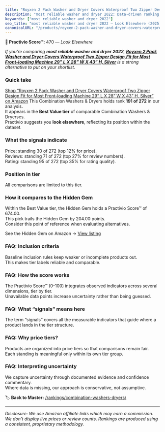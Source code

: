 ```yaml
---
title: "Royxen 2 Pack Washer and Dryer Covers Waterproof Two Zipper Design,Fit for Most Front-loading Machine 29” L X 28” W X 43” H, Silver"
description: "most reliable washer and dryer 2022: Data-driven ranking using the Practivio Score™. Positioned by quality, value, demand, findability, momentum."
keywords: ["most reliable washer and dryer 2022"]
seo_title: "most reliable washer and dryer 2022 — Look Elsewhere (2025)"
canonicalURL: "/products/royxen-2-pack-washer-and-dryer-covers-waterproof-two-zipper-designfit-for-most-front-loading-machine-29-l-x-28-w-x-43-h-silver-B09Z6KX8L1/"
---
```


**🚫 Practivio Score™:** 470 — _Look Elsewhere_


*If you're comparing **most reliable washer and dryer 2022**, **[Royxen 2 Pack Washer and Dryer Covers Waterproof Two Zipper Design,Fit for Most Front-loading Machine 29” L X 28” W X 43” H, Silver](https://www.amazon.com/dp/B09Z6KX8L1?tag=practivio-20)** is a strong alternative to put on your shortlist.*
### Quick take
[Shop “Royxen 2 Pack Washer and Dryer Covers Waterproof Two Zipper Design,Fit for Most Front-loading Machine 29” L X 28” W X 43” H, Silver” on Amazon](https://www.amazon.com/dp/B09Z6KX8L1?tag=practivio-20)
This Combination Washers & Dryers holds rank **191 of 272** in our analysis.  
It appears in the **Best Value tier** of comparable Combination Washers & Dryerses.  
Practivio suggests you **look elsewhere**, reflecting its position within the dataset.

### What the signals indicate
Price: standing 30 of 272 (top 12% for price).  
Reviews: standing 71 of 272 (top 27% for review numbers).  
Rating: standing 95 of 272 (top 35% for rating quality).  

### Position in tier
All comparisons are limited to this tier.

### How it compares to the Hidden Gem
Within the Best Value tier, the Hidden Gem holds a Practivio Score™ of 674.00.  
This pick trails the Hidden Gem by 204.00 points.  
Consider this point of reference when evaluating alternatives.  

See the Hidden Gem on Amazon → [View listing](https://www.amazon.com/dp/B01ALBMIEI?tag=practivio-20)

### FAQ: Inclusion criteria
Baseline inclusion rules keep weaker or incomplete products out.  
This makes tier labels reliable and comparable.

### FAQ: How the score works
The Practivio Score™ (0–100) integrates observed indicators across several dimensions, tier by tier.  
Unavailable data points increase uncertainty rather than being guessed.

### FAQ: What “signals” means here
The term “signals” covers all the measurable indicators that guide where a product lands in the tier structure.

### FAQ: Why price tiers?
Products are organized into price tiers so that comparisons remain fair.  
Each standing is meaningful only within its own tier group.

### FAQ: Interpreting uncertainty
We capture uncertainty through documented evidence and confidence commentary.  
Where data is missing, our approach is conservative, not assumptive.


🏷️ **Back to Master:** [/rankings/combination-washers-dryers/](/rankings/combination-washers-dryers/)

---
_Disclosure: We use Amazon affiliate links which may earn a commission. We don’t display live prices or review counts. Rankings are produced using a consistent, proprietary methodology._
